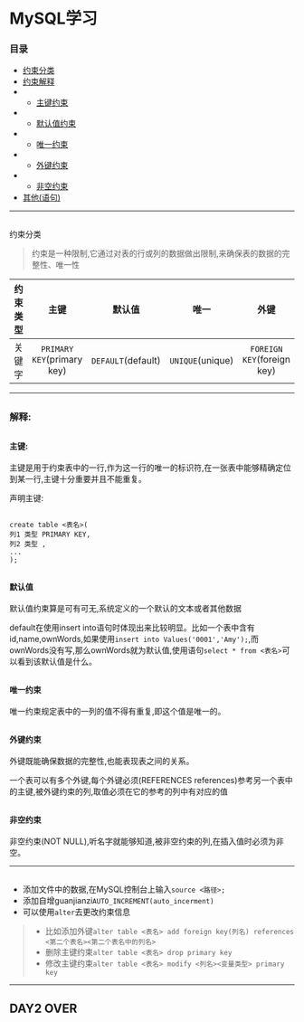 # MySQL学习

### 目录

- [约束分类](#constraints)
- [约束解释](#explain)
- - [主键约束](#main)
- - [默认值约束](#default)
- - [唯一约束](#only)
- - [外键约束](#outside)
- - [非空约束](#unnull)
- [其他(语句)](#other)

---

<h2 id="constraints"></h2>

约束分类

> 约束是一种限制,它通过对表的行或列的数据做出限制,来确保表的数据的完整性、唯一性

|约束类型|主键|默认值|唯一|外键|非空|
|:-:|:-:|:-:|:-:|:-:|:-:|
|关键字|``PRIMARY KEY``(primary key)|``DEFAULT``(default)|``UNIQUE``(unique)|``FOREIGN KEY``(foreign key)|``NOT NULL``(not null)|

---

<h2 id="explain"></h2>

### 解释:

<h2 id="main"></h2>

#### 主键:

主键是用于约束表中的一行,作为这一行的唯一的标识符,在一张表中能够精确定位到某一行,主键十分重要并且不能重复。

声明主键:

```MySQL

create table <表名>(
列1 类型 PRIMARY KEY,
列2 类型 ,
...
);

```

<h2 id="default"></h2>

#### 默认值

默认值约束算是可有可无,系统定义的一个默认的文本或者其他数据

default在使用insert into语句时体现出来比较明显。比如一个表中含有id,name,ownWords,如果使用``insert into Values('0001','Amy');``,而ownWords没有写,那么ownWords就为默认值,使用语句``select * from <表名>``可以看到该默认值是什么。

<h2 id="only"></h2>

#### 唯一约束

唯一约束规定表中的一列的值不得有重复,即这个值是唯一的。

<h2 id="outside"></h2>

#### 外键约束

外键既能确保数据的完整性,也能表现表之间的关系。

一个表可以有多个外键,每个外键必须(REFERENCES references)参考另一个表中的主键,被外键约束的列,取值必须在它的参考的列中有对应的值

<h2 id="unnull"></h2>

#### 非空约束

非空约束(NOT NULL),听名字就能够知道,被非空约束的列,在插入值时必须为非空。

---

<h2 id="other"></h2>

- 添加文件中的数据,在MySQL控制台上输入``source <路径>;``
- 添加自增guanjianzi``AUTO_INCREMENT(auto_incerment)``
- 可以使用``alter``去更改约束信息
> - 比如添加外键``alter table <表名> add foreign key(列名) references <第二个表名><第二个表名中的列名>``
> - 删除主键约束``alter table <表名> drop primary key``
> - 修改主键约束``alter table <表名> modify <列名><变量类型> primary key``

---

## DAY2 OVER
